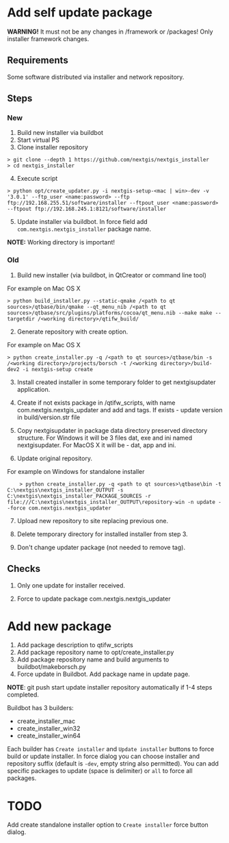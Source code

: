 # Add self update package

**WARNING!** It must not be any changes in /framework or /packages! Only installer
framework changes.

## Requirements

Some software distributed via installer and network repository.

## Steps

### New

1. Build new installer via buildbot
2. Start virtual PS
3. Clone installer repository

```
> git clone --depth 1 https://github.com/nextgis/nextgis_installer
> cd nextgis_installer
```

4. Execute script

```
> python opt/create_updater.py -i nextgis-setup-<mac | win>-dev -v '3.0.1' --ftp_user <name:password> --ftp ftp://192.168.255.51/software/installer --ftpout_user <name:password> --ftpout ftp://192.168.245.1:8121/software/installer
```

5. Update installer via buildbot. In force field add ``com.nextgis.nextgis_installer`` package name.

**NOTE:** Working directory is important!

### Old

1. Build new installer (via buildbot, in QtCreator or command line tool)

For example on Mac OS X
```
> python build_installer.py --static-qmake /<path to qt sources>/qtbase/bin/qmake --qt_menu_nib /<path to qt sources>/qtbase/src/plugins/platforms/cocoa/qt_menu.nib --make make --targetdir /<working directory>/qtifw_build/
```

2. Generate repository with create option.

For example on Mac OS X
```
> python create_installer.py -q /<path to qt sources>/qtbase/bin -s /<working directory>/projects/borsch -t /<working directory>/build-dev2 -i nextgis-setup create
```

3. Install created installer in some temporary folder to get nextgisupdater
   application.

4. Create if not exists package in /qtifw_scripts, with name com.nextgis.nextgis_updater and
   add <Essential> and <Virtual> tags. If exists - update version in build/version.str file

5. Copy nextgisupdater in package data directory preserved directory structure.
   For Windows it will be 3 files dat, exe and ini named nextgisupdater. For MacOS
   X it will be - dat, app and ini.

6. Update original repository.

For example on Windows for standalone installer
```
    > python create_installer.py -q <path to qt sources>\qtbase\bin -t C:\nextgis\nextgis_installer_OUTPUT -s C:\nextgis\nextgis_installer_PACKAGE_SOURCES -r file:///C:\nextgis\nextgis_installer_OUTPUT\repository-win -n update --force com.nextgis.nextgis_updater
```

7. Upload new repository to site replacing previous one.

8. Delete temporary directory for installed installer from step 3.

9. Don't change updater package (not needed to remove <Essential> tag).

## Checks

1. Only one update for installer received.

2. Force to update package com.nextgis.nextgis_updater      

# Add new package

1. Add package description to qtifw_scripts
2. Add package repository name to opt/create_installer.py
3. Add package repository name and build arguments to buildbot/makeborsch.py
4. Force update in Buildbot. Add package name in update page.

**NOTE**: git push start update installer repository automatically if 1-4 steps
completed.

Buildbot has 3 builders:

* create_installer_mac
* create_installer_win32
* create_installer_win64

Each builder has ``Create installer`` and ``Update installer`` buttons to force
build or update installer. In force dialog you can choose installer and repository
suffix (default is ``-dev``, empty string also permitted). You can add specific
packages to update (space is delimiter) or ``all`` to force all packages.

# TODO

Add create standalone installer option to ``Create installer`` force button dialog.

